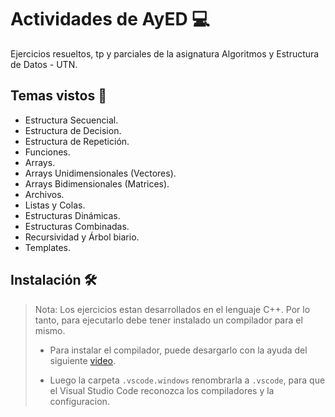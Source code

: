 # Actividades de AyED :computer:

Ejercicios resueltos, tp y parciales de la asignatura Algoritmos y Estructura de Datos - UTN.

## Temas vistos :pencil:

- Estructura Secuencial.
- Estructura de Decision.
- Estructura de Repetición.
- Funciones.
- Arrays.
- Arrays Unidimensionales (Vectores).
- Arrays Bidimensionales (Matrices).
- Archivos.
- Listas y Colas.
- Estructuras Dinámicas.
- Estructuras Combinadas.
- Recursividad y Árbol biario.
- Templates.

## Instalación :hammer_and_wrench:	

> Nota: Los ejercicios estan desarrollados en el lenguaje C++. Por lo tanto, para ejecutarlo debe tener instalado un compilador para el mismo.
>
> - Para instalar el compilador, puede desargarlo con la ayuda del siguiente [video](https://youtu.be/amDcj6Od1f8).
>
> - Luego la carpeta `.vscode.windows` renombrarla a `.vscode`, para que el Visual Studio Code reconozca los compiladores y la configuracion.
